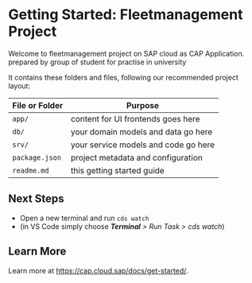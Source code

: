 # Getting Started: Fleetmanagement Project

Welcome to fleetmanagement project on SAP cloud as CAP Application.
prepared by group of student for practise in university


It contains these folders and files, following our recommended project layout:

File or Folder | Purpose
---------|----------
`app/` | content for UI frontends goes here
`db/` | your domain models and data go here
`srv/` | your service models and code go here
`package.json` | project metadata and configuration
`readme.md` | this getting started guide


## Next Steps

- Open a new terminal and run `cds watch` 
- (in VS Code simply choose _**Terminal** > Run Task > cds watch_)


## Learn More

Learn more at https://cap.cloud.sap/docs/get-started/.
